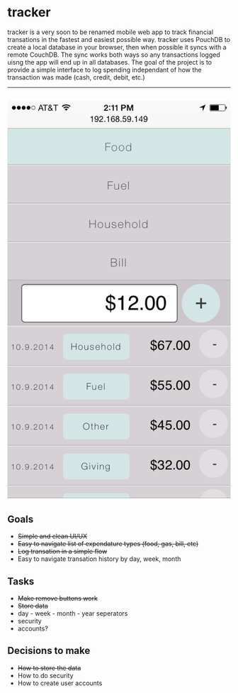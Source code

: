 tracker
=========

tracker is a very soon to be renamed mobile web app to track financial transations in the fastest and easiest possible way. tracker uses PouchDB to create a local database in your browser, then when possible it syncs with a remote CouchDB. The sync works both ways so any transactions logged uisng the app will end up in all databases.
The goal of the project is to provide a simple interface to log spending independant of how the transaction was made (cash, credit, debit, etc.)

---
![alt tag](./img/screenshot.png)
---

Goals
---

* <s>Simple and clean UI/UX</s>
* <s>Easy to navigate list of expendature types (food, gas, bill, etc)</s>
* <s>Log transation in a simple flow</s>
* Easy to navigate transation history by day, week, month

Tasks
---

* <s>Make remove buttons work</s>
* <s>Store data</s>
* day - week - month - year seperators
* security
* accounts?





Decisions to make
---

* <s>How to store the data</s>
* How to do security
* How to create user accounts
